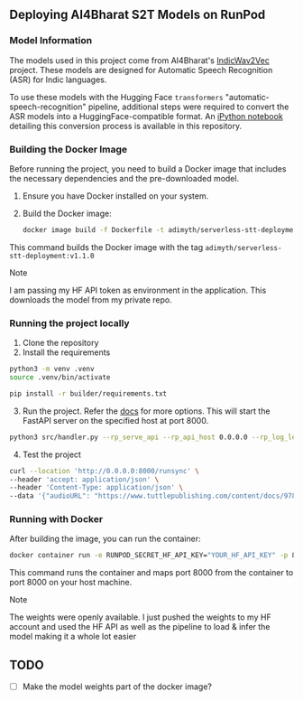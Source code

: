 ## Deploying AI4Bharat S2T Models on RunPod

### Model Information

The models used in this project come from AI4Bharat's [IndicWav2Vec](https://github.com/AI4Bharat/IndicWav2Vec) project. These models are designed for Automatic Speech Recognition (ASR) for Indic languages.

To use these models with the Hugging Face `transformers` "automatic-speech-recognition" pipeline, additional steps were required to convert the ASR models into a HuggingFace-compatible format. An [iPython notebook](./ai4bharat-asr-to-hf-compatible.ipynb) detailing this conversion process is available in this repository.

### Building the Docker Image

Before running the project, you need to build a Docker image that includes the necessary dependencies and the pre-downloaded model.

1. Ensure you have Docker installed on your system.

2. Build the Docker image:
    ```bash
    docker image build -f Dockerfile -t adimyth/serverless-stt-deployment:v1.1.0 .
    ```
  This command builds the Docker image with the tag `adimyth/serverless-stt-deployment:v1.1.0`
  
> [!NOTE]
> I am passing my HF API token as environment in the application. This downloads the model from my private repo.


### Running the project locally

1. Clone the repository
2. Install the requirements
```bash
python3 -m venv .venv
source .venv/bin/activate

pip install -r builder/requirements.txt
```
3. Run the project. Refer the [docs](https://docs.runpod.io/serverless/workers/development/overview) for more options. This will start the FastAPI server on the specified host at port 8000.
```bash
python3 src/handler.py --rp_serve_api --rp_api_host 0.0.0.0 --rp_log_level DEBUG
```
4. Test the project
```bash
curl --location 'http://0.0.0.0:8000/runsync' \
--header 'accept: application/json' \
--header 'Content-Type: application/json' \
--data '{"audioURL": "https://www.tuttlepublishing.com/content/docs/9780804844383/06-18%20Part2%20Car%20Trouble.mp3", "language": "hi"}'
```

### Running with Docker
After building the image, you can run the container:
```bash
docker container run -e RUNPOD_SECRET_HF_API_KEY="YOUR_HF_API_KEY" -p 8000:8000 adimyth/serverless-stt-deployment:v1.1.0
```
This command runs the container and maps port 8000 from the container to port 8000 on your host machine.

> [!NOTE]
> The weights were openly available. I just pushed the weights to my HF account and used the HF API as well as the pipeline to load & infer the model making it a whole lot easier

## TODO
- [ ] Make the model weights part of the docker image?